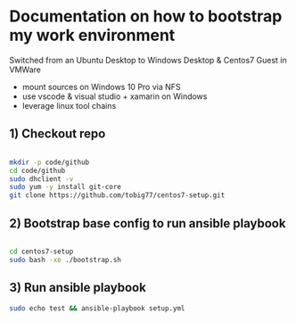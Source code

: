 # Documentation on how to bootstrap my work environment

Switched from an Ubuntu Desktop to Windows Desktop & Centos7 Guest in VMWare

- mount sources on Windows 10 Pro via NFS
- use vscode & visual studio + xamarin on Windows
- leverage linux tool chains

## 1) Checkout repo

```bash

mkdir -p code/github
cd code/github
sudo dhclient -v 
sudo yum -y install git-core 
git clone https://github.com/tobig77/centos7-setup.git 

``` 

## 2) Bootstrap base config to run ansible playbook

```bash

cd centos7-setup
sudo bash -xe ./bootstrap.sh

```
## 3) Run ansible playbook

```bash
sudo echo test && ansible-playbook setup.yml
```